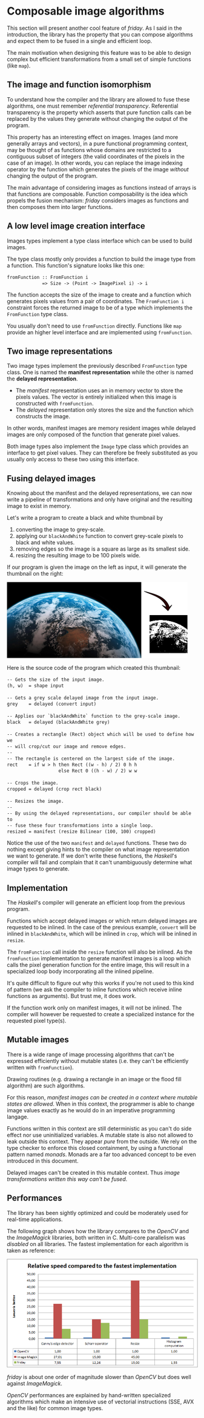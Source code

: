 # Composable image algorithms

This section will present another cool feature of *friday*. As I said in the
introduction, the library has the property that you can compose algorithms and
expect them to be fused in a single and efficient loop.

The main motivation when designing this feature was to be able to design complex
but efficient transformations from a small set of simple functions (like `map`).

## The image and function isomorphism

To understand how the compiler and the library are allowed to fuse these
algorithms, one must remember *referential transparency*. Referential
transparency is the property which asserts that pure function calls can be
replaced by the values they generate without changing the output of the program.

This property has an interesting effect on images. Images (and more generally
arrays and vectors), in a pure functional programming context, may be thought of
as functions whose domains are restricted to a contiguous subset of integers
(the valid coordinates of the pixels in the case of an image). In other words,
you can replace the image indexing operator by the function which generates the
pixels of the image *without* changing the output of the program.

The main advantage of considering images as functions instead of arrays is
that functions are composable. Function composability is the idea which propels
the fusion mechanism: *friday* considers images as functions and then composes
them into larger functions.

## A low level image creation interface

Images types implement a type class interface which can be used to build images.

The type class mostly only provides a function to build the image type from a
function. This function's signature looks like this one:

    fromFunction :: FromFunction i
                 => Size -> (Point -> ImagePixel i) -> i

The function accepts the size of the image to create and a function which
generates pixels values from a pair of coordinates. The `FromFunction i`
constraint forces the returned image to be of a type which implements the 
`FromFunction` type class.


You usually don't need to use `fromFunction` directly. Functions like `map`
provide an higher level interface and are implemented using `fromFunction`.

## Two image representations

Two image types implement the previously described `FromFunction` type class.
One is named the **manifest representation** while the other is named the
**delayed representation**.

* The *manifest* representation uses an in memory vector to store the pixels
  values. The vector is entirely initialized when this image is constructed
  with `fromFunction`.
* The *delayed* representation only stores the size and the function which
  constructs the image.

In other words, manifest images are memory resident images while delayed images
are only composed of the function that generate pixel values.

Both image types also implement the `Image` type class which provides an
interface to get pixel values. They can therefore be freely substituted as you
usually only access to these two using this interface.

## Fusing delayed images

Knowing about the manifest and the delayed representations, we can now write a
pipeline of transformations and only have original and the resulting image to
exist in memory.

Let's write a program to create a black and white thumbnail by

1. converting the image to grey-scale.
2. applying our `blackAndWhite` function to convert grey-scale pixels to black
   and white values.
3. removing edges so the image is a square as large as its smallest side.
4. resizing the resulting image to be 100 pixels wide.

If our program is given the image on the left as input, it will generate the
thumbnail on the right:

![Thumbnail example](example.png)

Here is the source code of the program which created this thumbnail:

    -- Gets the size of the input image.
    (h, w)  = shape input

    -- Gets a grey scale delayed image from the input image.
    grey    = delayed (convert input)

    -- Applies our `blackAndWhite` function to the grey-scale image.
    black   = delayed (blackAndWhite grey)

    -- Creates a rectangle (Rect) object which will be used to define how we
    -- will crop/cut our image and remove edges.
    --
    -- The rectangle is centered on the largest side of the image.
    rect    = if w > h then Rect ((w - h) / 2) 0 h h
                       else Rect 0 ((h - w) / 2) w w

    -- Crops the image.
    cropped = delayed (crop rect black)

    -- Resizes the image.
    --
    -- By using the delayed representations, our compiler should be able to 
    -- fuse these four transformations into a single loop.
    resized = manifest (resize Bilinear (100, 100) cropped)

Notice the use of the two `manifest` and `delayed` functions. These two do
nothing except giving hints to the compiler on what image representation we
want to generate. If we don't write these functions, the *Haskell*'s compiler
will fail and complain that it can't unambiguously determine what image types to
generate.

## Implementation

The *Haskell*'s compiler will generate an efficient loop from the previous
program.

Functions which accept delayed images or which return delayed images are
requested to be inlined. In the case of the previous example, `convert` will be
inlined in `blackAndWhite`, which will be inlined in `crop`, which will be
inlined in `resize`.

The `fromFunction` call inside the `resize` function will also be inlined. As
the `fromFunction` implementation to generate manifest images is a loop which 
calls the pixel generation function for the entire image, this will result in a
specialized loop body incorporating all the inlined pipeline.

It's quite difficult to figure out why this works if you're not used to this
kind of pattern (we ask the compiler to inline functions which receive inline
functions as arguments). But trust me, it does work.

If the function work only on manifest images, it will not be inlined. The
compiler will however be requested to create a specialized instance for the
requested pixel type(s).

## Mutable images

There is a wide range of image processing algorithms that can't be expressed
efficiently without mutable states (i.e. they can't be efficiently written with
`fromFunction`).

Drawing routines (e.g. drawing a rectangle in an image or the flood fill
algorithm) are such algorithms.

For this reason, *manifest images can be created in a context where mutable
states are allowed*. When in this context, the programmer is able to change
image values exactly as he would do in an imperative programming langage.

Functions written in this context are still deterministic as you can't do side
effect nor use uninitialized variables. A mutable state is also not allowed to
leak outside this context. They appear *pure* from the outside. We rely on the
type checker to enforce this closed containment, by using a functional pattern
named *monads*. Monads are a far too advanced concept to be even introduced in
this document.

Delayed images can't be created in this mutable context. Thus *image
transformations written this way can't be fused*.

## Performances

The library has been sightly optimized and could be moderately used for
real-time applications.

The following graph shows how the library compares to the *OpenCV* and the
*ImageMagick* libraries, both written in C. Multi-core parallelism was
*disabled* on all libraries. The fastest implementation for each algorithm is
taken as reference:

![Benchmark results](bench_results.png)

*friday* is about one order of magnitude slower than *OpenCV* but does well
against *ImageMagick*.

*OpenCV* performances are explained by hand-written specialized algorithms which
make an intensive use of vectorial instructions (SSE, AVX and the like) for
common image types.
